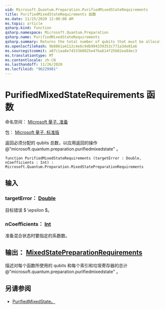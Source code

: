 ```yaml
---
uid: Microsoft.Quantum.Preparation.PurifiedMixedStateRequirements
title: PurifiedMixedStateRequirements 函数
ms.date: 11/25/2020 12:00:00 AM
ms.topic: article
qsharp.kind: function
qsharp.namespace: Microsoft.Quantum.Preparation
qsharp.name: PurifiedMixedStateRequirements
qsharp.summary: Returns the total number of qubits that must be allocated in order to apply the operation returned by @"microsoft.quantum.preparation.purifiedmixedstate".
ms.openlocfilehash: 9b8861a4112c4e6c9db994339353c771a3de81a6
ms.sourcegitcommit: a87c1aa8e7453360025e47ba614f25b02ea84ec3
ms.translationtype: MT
ms.contentlocale: zh-CN
ms.lasthandoff: 11/26/2020
ms.locfileid: "96229981"
---
```

# <a name="purifiedmixedstaterequirements-function"></a>PurifiedMixedStateRequirements 函数

命名空间： [Microsoft 量子. 准备](xref:Microsoft.Quantum.Preparation)

包： [Microsoft 量子. 标准版](https://nuget.org/packages/Microsoft.Quantum.Standard)


返回必须分配的 qubits 总数，以应用返回的操作 @"microsoft.quantum.preparation.purifiedmixedstate" 。

```qsharp
function PurifiedMixedStateRequirements (targetError : Double, nCoefficients : Int) : Microsoft.Quantum.Preparation.MixedStatePreparationRequirements
```


## <a name="input"></a>输入

### <a name="targeterror--double"></a>targetError： [Double](xref:microsoft.quantum.lang-ref.double)

目标错误 $ \epsilon $。


### <a name="ncoefficients--int"></a>nCoefficients： [Int](xref:microsoft.quantum.lang-ref.int)

准备混合状态时要指定的系数数。



## <a name="output--mixedstatepreparationrequirements"></a>输出： [MixedStatePreparationRequirements](xref:Microsoft.Quantum.Preparation.MixedStatePreparationRequirements)

描述对每个函数所使用的 qubits 和每个索引和垃圾寄存器的总计 @"microsoft.quantum.preparation.purifiedmixedstate" 。

## <a name="see-also"></a>另请参阅

- [PurifiedMixedState。](xref:Microsoft.Quantum.Preparation.PurifiedMixedState)